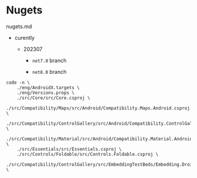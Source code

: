 # Nugets

nugets.md

*   curently

    *   202307

        *   `net7.0` branch

        *   `net8.0` branch



```
code -n \
    ./eng/AndroidX.targets \
    ./eng/Versions.props \
    ./src/Core/src/Core.csproj \
    ./src/Compatibility/Maps/src/Android/Compatibility.Maps.Android.csproj \
    ./src/Compatibility/ControlGallery/src/Android/Compatibility.ControlGallery.Android.csproj \
    ./src/Compatibility/Material/src/Android/Compatibility.Material.Android.csproj \
    ./src/Essentials/src/Essentials.csproj \
    ./src/Controls/Foldable/src/Controls.Foldable.csproj \
    ./src/Compatibility/ControlGallery/src/EmbeddingTestBeds/Embedding.Droid/Directory.Build.targets \
```

